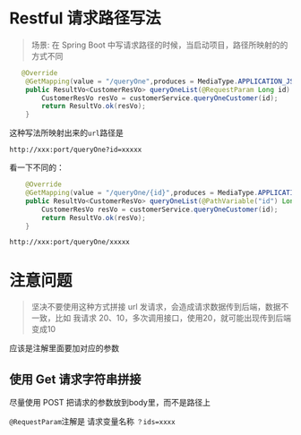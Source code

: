 # Restful 请求路径写法



> 场景: 在 Spring Boot 中写请求路径的时候，当启动项目，路径所映射的的方式不同

```java
   @Override
    @GetMapping(value = "/queryOne",produces = MediaType.APPLICATION_JSON_UTF8_VALUE)
    public ResultVo<CustomerResVo> queryOneList(@RequestParam Long id) {
        CustomerResVo resVo = customerService.queryOneCustomer(id);
        return ResultVo.ok(resVo);
    }
```

这种写法所映射出来的`url`路径是

```http
http://xxx:port/queryOne?id=xxxxx
```

> 



看一下不同的：

```java
    @Override
    @GetMapping(value = "/queryOne/{id}",produces = MediaType.APPLICATION_JSON_UTF8_VALUE)
    public ResultVo<CustomerResVo> queryOneList(@PathVariable("id") Long id) {
        CustomerResVo resVo = customerService.queryOneCustomer(id);
        return ResultVo.ok(resVo);
    }
```

```http
http://xxx:port/queryOne/xxxxx
```



# 注意问题



> 坚决不要使用这种方式拼接 url 发请求，会造成请求数据传到后端，数据不一致，比如 我请求 20、10，多次调用接口，使用20，就可能出现传到后端变成10

应该是注解里面要加对应的参数



## 使用 Get 请求字符串拼接

尽量使用 POST 把请求的参数放到body里，而不是路径上

`@RequestParam`注解是 请求变量名称 `？ids=xxxx`